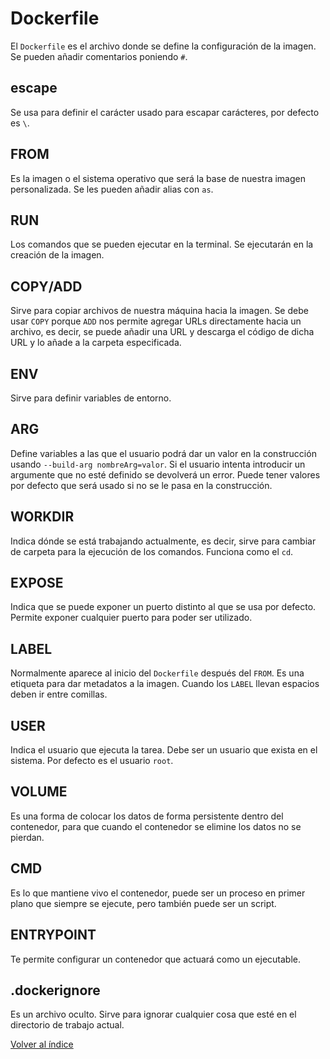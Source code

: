 # Dockerfile

El `Dockerfile` es el archivo donde se define la configuración de la imagen. Se pueden añadir comentarios poniendo `#`.

## escape

Se usa para definir el carácter usado para escapar carácteres, por defecto es `\`.

## FROM

Es la imagen o el sistema operativo que será la base de nuestra imagen personalizada. Se les pueden añadir alias con `as`.

## RUN

Los comandos que se pueden ejecutar en la terminal. Se ejecutarán en la creación de la imagen.

## COPY/ADD

Sirve para copiar archivos de nuestra máquina hacia la imagen. Se debe usar `COPY` porque `ADD` nos permite agregar URLs directamente hacia un archivo, es decir, se puede añadir una URL y descarga el código de dicha URL y lo añade a la carpeta especificada.

## ENV

Sirve para definir variables de entorno.

## ARG

Define variables a las que el usuario podrá dar un valor en la construcción usando `--build-arg nombreArg=valor`. Si el usuario intenta introducir un argumente que no esté definido se devolverá un error. Puede tener valores por defecto que será usado si no se le pasa en la construcción.

## WORKDIR

Indica dónde se está trabajando actualmente, es decir, sirve para cambiar de carpeta para la ejecución de los comandos. Funciona como el `cd`.

## EXPOSE

Indica que se puede exponer un puerto distinto al que se usa por defecto. Permite exponer cualquier puerto para poder ser utilizado.

## LABEL

Normalmente aparece al inicio del `Dockerfile` después del `FROM`. Es una etiqueta para dar metadatos a la imagen. Cuando los `LABEL` llevan espacios deben ir entre comillas.

## USER

Indica el usuario que ejecuta la tarea. Debe ser un usuario que exista en el sistema. Por defecto es el usuario `root`.

## VOLUME

Es una forma de colocar los datos de forma persistente dentro del contenedor, para que cuando el contenedor se elimine los datos no se pierdan.

## CMD

Es lo que mantiene vivo el contenedor, puede ser un proceso en primer plano que siempre se ejecute, pero también puede ser un script.

## ENTRYPOINT

Te permite configurar un contenedor que actuará como un ejecutable.

## .dockerignore

Es un archivo oculto. Sirve para ignorar cualquier cosa que esté en el directorio de trabajo actual.

[Volver al índice](../README.md)
